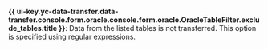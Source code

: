 **{{ ui-key.yc-data-transfer.data-transfer.console.form.oracle.console.form.oracle.OracleTableFilter.exclude_tables.title }}**: Data from the listed tables is not transferred. This option is specified using regular expressions.
